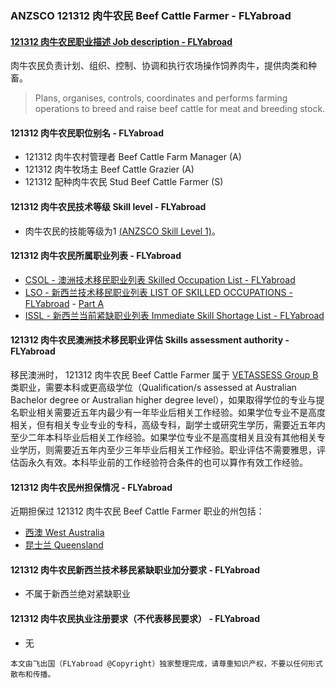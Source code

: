 ### ANZSCO 121312 肉牛农民 Beef Cattle Farmer - FLYabroad ###

####  [121312 肉牛农民职业描述 Job description - FLYabroad](http://www.flyabroadvisa.com/anzsco/1213.html#121312)

肉牛农民负责计划、组织、控制、协调和执行农场操作饲养肉牛，提供肉类和种畜。

> Plans, organises, controls, coordinates and performs farming operations to breed and raise beef cattle for meat and breeding stock.

#### 121312 肉牛农民职位别名 - FLYabroad
 
- 121312 肉牛农村管理者 Beef Cattle Farm Manager (A)
- 121312 肉牛牧场主 Beef Cattle Grazier (A)
- 121312 配种肉牛农民 Stud Beef Cattle Farmer (S)

#### 121312 肉牛农民技术等级 Skill level - FLYabroad

- 肉牛农民的技能等级为1 [(ANZSCO Skill Level 1)](http://www.flyabroadvisa.com/anzsco/)。

#### 121312 肉牛农民所属职业列表 - FLYabroad

- [CSOL - 澳洲技术移民职业列表 Skilled Occupation List - FLYabroad](http://www.flyabroadvisa.com/sol/)
- [LSO - 新西兰技术移民职业列表 LIST OF SKILLED OCCUPATIONS - FLYabroad](http://nz.flyabroadvisa.com/lso/) - [Part A](parta)
- [ISSL - 新西兰当前紧缺职业列表 Immediate Skill Shortage List - FLYabroad](http://nz.flyabroadvisa.com/work-residence/issl.html)

#### 121312 肉牛农民澳洲技术移民职业评估 Skills assessment authority - FLYabroad

移民澳洲时， 121312 肉牛农民 Beef Cattle Farmer 属于 [VETASSESS Group B ](http://www.flyabroadvisa.com/ass/vetassess.html)类职业，需要本科或更高级学位（Qualification/s assessed at Australian Bachelor degree or Australian higher degree level），如果取得学位的专业与提名职业相关需要近五年内最少有一年毕业后相关工作经验。如果学位专业不是高度相关，但有相关专业专业的专科，高级专科，副学士或研究生学历，需要近五年内至少二年本科毕业后相关工作经验。如果学位专业不是高度相关且没有其他相关专业学历，则需要近五年内至少三年毕业后相关工作经验。职业评估不需要雅思，评估函永久有效。本科毕业前的工作经验符合条件的也可以算作有效工作经验。

#### 121312 肉牛农民州担保情况 - FLYabroad

近期担保过 121312 肉牛农民 Beef Cattle Farmer 职业的州包括：

- [西澳 West Australia](http://www.flyabroadvisa.com/zdb/wa.html)
- [昆士兰 Queensland](http://www.flyabroadvisa.com/zdb/qld.html)

#### 121312 肉牛农民新西兰技术移民紧缺职业加分要求 - FLYabroad

- 不属于新西兰绝对紧缺职业

#### 121312 肉牛农民执业注册要求（不代表移民要求） - FLYabroad

- 无

`本文由飞出国（FLYabroad @Copyright）独家整理完成，请尊重知识产权，不要以任何形式散布和传播。`